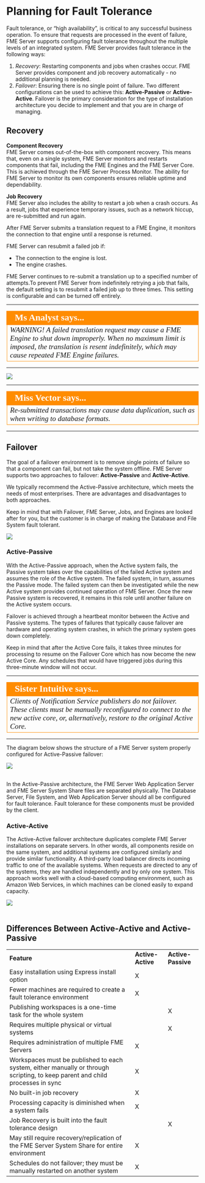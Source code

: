 # Planning for Fault Tolerance #

Fault tolerance, or “high availability”, is critical to any successful business operation. To ensure that requests are processed in the event of failure, FME Server supports configuring fault tolerance throughout the multiple levels of an integrated system. FME Server provides fault tolerance in the following ways:

1. *Recovery*: Restarting components and jobs when crashes occur. FME Server provides component and job recovery automatically - no additional planning is needed.
2. *Failover*: Ensuring there is no single point of failure. Two different configurations can be used to achieve this: **Active-Passive** or **Active-Active**. Failover is the primary consideration for the type of installation architecture you decide to implement and that you are in charge of managing.

## Recovery ##
**Component Recovery**
<br>
FME Server comes out-of-the-box with component recovery. This means that, even on a single system, FME Server monitors and restarts components that fail, including the FME Engines and the FME Server Core. This is achieved through the FME Server Process Monitor. The ability for FME Server to monitor its own components ensures reliable uptime and dependability.

**Job Recovery**
<br>
FME Server also includes the ability to restart a job when a crash occurs. As a result, jobs that experience temporary issues, such as a network hiccup, are re-submitted and run again. 

After FME Server submits a translation request to a FME Engine, it monitors the connection to that engine until a response is returned.

FME Server can resubmit a failed job if:

- The connection to the engine is lost.
- The engine crashes.

FME Server continues to re-submit a translation up to a specified number of attempts.To prevent FME Server from indefinitely retrying a job that fails, the default setting is to resubmit a failed job up to three times. This setting is configurable and can be turned off entirely.

---

<!--Ms Analyst-->

<table style="border-spacing: 0px">
<tr>
<td style="vertical-align:middle;background-color:darkorange;border: 2px solid darkorange">
<i class="fa fa-exclamation-triangle fa-lg fa-pull-left fa-fw" style="color:white;padding-right: 12px;vertical-align:text-top"></i>
<span style="color:white;font-size:x-large;font-weight: bold;font-family:serif">Ms Analyst says...</span>
</td>
</tr>

<tr>
<td style="border: 1px solid darkorange">
<span style="font-family:serif; font-style:italic; font-size:larger">
WARNING! A failed translation request may cause a FME Engine to shut down improperly. When no maximum limit is imposed, the translation is resent indefinitely, which may cause repeated FME Engine failures. 
</span>
</td>
</tr>
</table>

---

![](./Images/1.005.JobRecovery.png)

---

<!--Miss Vector--> 

<table style="border-spacing: 0px">
<tr>
<td style="vertical-align:middle;background-color:darkorange;border: 2px solid darkorange">
<i class="fa fa-info-circle fa-lg fa-pull-left fa-fw" style="color:white;padding-right: 12px;vertical-align:text-top"></i>
<span style="color:white;font-size:x-large;font-weight: bold;font-family:serif">Miss Vector says...</span>
</td>
</tr>

<tr>
<td style="border: 1px solid darkorange">
<span style="font-family:serif; font-style:italic; font-size:larger">
Re-submitted transactions may cause data duplication, such as when writing to database formats.
</span>
</td>
</tr>
</table>

---

## Failover ##

The goal of a failover environment is to remove single points of failure so that a component can fail, but not take the system offline. FME Server supports two approaches to failover: **Active-Passive** and **Active-Active**.

We typically recommend the Active-Passive architecture, which meets the needs of most enterprises. There are advantages and disadvantages to both approaches.

Keep in mind that with Failover, FME Server, Jobs, and Engines are looked after for you, but the customer is in charge of making the Database and File System fault tolerant.

![](./Images/1.006.activeActive_activePassive.png)

### Active-Passive ###

With the Active-Passive approach, when the Active system fails, the Passive system takes over the capabilities of the failed Active system and assumes the role of the Active system. The failed system, in turn, assumes the Passive mode. The failed system can then be investigated while the new Active system provides continued operation of FME Server. Once the new Passive system is recovered, it remains in this role until another failure on the Active system occurs.
 
Failover is achieved through a heartbeat monitor between the Active and Passive systems. The types of failures that typically cause failover are hardware and operating system crashes, in which the primary system goes down completely.

Keep in mind that after the Active Core fails, it takes three minutes for processing to resume on the Failover Core which has now become the new Active Core. Any schedules that would have triggered jobs during this three-minute window will not occur. 

---

<!--sister intuitive Section--> 

<table style="border-spacing: 0px">
<tr>
<td style="vertical-align:middle;background-color:darkorange;border: 2px solid darkorange">
<i class="fa fa-info-circle fa-lg fa-pull-left fa-fw" style="color:white;padding-right: 12px;vertical-align:text-top"></i>
<span style="color:white;font-size:x-large;font-weight: bold;font-family:serif">Sister Intuitive says...</span>
</td>
</tr>

<tr>
<td style="border: 1px solid darkorange">
<span style="font-family:serif; font-style:italic; font-size:larger">
Clients of Notification Service publishers do not failover. These clients must be manually reconfigured to connect to the new active core, or, alternatively, restore to the original Active Core.
</span>
</td>
</tr>
</table>

---

The diagram below shows the structure of a FME Server system properly configured for Active-Passive failover:

![](./Images/1.007.active-passive_diagram.png)
<br><br>

In the Active-Passive architecture, the FME Server Web Application Server and FME Server System Share files are separated physically. The Database Server, File System, and Web Application Server should all be configured for fault tolerance. Fault tolerance for these components must be provided by the client.

### Active-Active ###
The Active-Active failover architecture duplicates complete FME Server installations on separate servers. In other words, all components reside on the same system, and additional systems are configured similarly and provide similar functionality. A third-party load balancer directs incoming traffic to one of the available systems. When requests are directed to any of the systems, they are handled independently and by only one system. This approach works well with a cloud-based computing environment, such as Amazon Web Services, in which machines can be cloned easily to expand capacity.

![](./Images/1.008.Active-Active_diagram.png)
<br><br>

## Differences Between Active-Active and Active-Passive ##

<table style="border: 0px">

<tr>
<td style="font-weight: bold">Feature</td>
<td "align = "center" style="font-weight: bold">Active-Active</td>
<td "align = "center" style="font-weight: bold">Active-Passive</td>
</tr>

<tr>
<td>Easy installation using Express install option</td>
<td "align = "center">X</td>
<td "align = "center" style=""></td>
</tr>

<tr>
<td style="">Fewer machines are required to create a fault tolerance environment</td>
<td "align = "center" style="">X</td>
<td "align = "center" style=""></td>
</tr>

<tr>
<td style="">Publishing workspaces is a one-time task for the whole system</td>
<td "align = "center" style=""></td>
<td "align = "center" style="">X</td>
</tr>

<tr>
<td style="">Requires multiple physical or virtual systems</td>
<td "align = "center" style=""></td>
<td "align = "center" style="">X</td>
</tr>

<tr>
<td style="">Requires administration of multiple FME Servers</td>
<td "align = "center" style="">X</td>
<td "align = "center" style=""></td>
</tr>

<tr>
<td style="">Workspaces must be published to each system, either manually or through scripting, to keep parent and child processes in sync</td>
<td "align = "center" style="">X</td>
<td "align = "center" style=""></td>
</tr>

<tr>
<td style="">No built-in job recovery</td>
<td "align = "center" style="">X</td>
<td "align = "center" style=""></td>
</tr>

<tr>
<td style="">Processing capacity is diminished when a system fails</td>
<td "align = "center" style="">X</td>
<td "align = "center" style=""></td>
</tr>

<tr>
<td style="">Job Recovery is built into the fault tolerance design</td>
<td "align = "center" style=""></td>
<td "align = "center" style="">X</td>
</tr>

<tr>
<td style="">May still require recovery/replication of the FME Server System Share for entire environment</td>
<td "align = "center" style="">X</td>
<td "align = "center" style=""></td>
</tr>

<tr>
<td style="">Schedules do not failover; they must be manually restarted on another system</td>
<td "align = "center" style="">X</td>
<td "align = "center" style=""></td>
</tr>

</table>